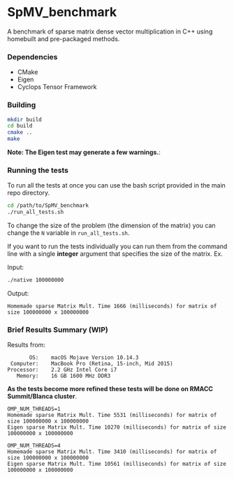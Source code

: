 # SpMV_benchmark
A benchmark of sparse matrix dense vector multiplication in C++ using homebuilt and pre-packaged methods.

### Dependencies
- CMake
- Eigen
- Cyclops Tensor Framework

### Building
```bash
mkdir build
cd build
cmake ..
make
```
__Note: The Eigen test may generate a few warnings.__:

### Running the tests
To run all the tests at once you can use the bash script provided in the main repo directory.
```bash
cd /path/to/SpMV_benchmark
./run_all_tests.sh
```

To change the size of the problem (the dimension of the matrix) you can change the `N` variable in `run_all_tests.sh`.

If you want to run the tests individually you can run them from the command line with a single __integer__ argument that specifies the size of the matrix.
Ex.

Input:
```bash
./native 100000000
```
Output:
```
Homemade sparse Matrix Mult. Time 1666 (milliseconds) for matrix of size 100000000 x 100000000
```

### Brief Results Summary (WIP)
Results from:
```
       OS:    macOS Mojave Version 10.14.3
 Computer:    MacBook Pro (Retina, 15-inch, Mid 2015)
Processor:    2.2 GHz Intel Core i7
   Memory:    16 GB 1600 MHz DDR3
```

__As the tests become more refined these tests will be done on RMACC Summit/Blanca cluster__.

```
OMP_NUM_THREADS=1
Homemade sparse Matrix Mult. Time 5531 (milliseconds) for matrix of size 100000000 x 100000000
Eigen sparse Matrix Mult. Time 10270 (milliseconds) for matrix of size 100000000 x 100000000
```

```
OMP_NUM_THREADS=4
Homemade sparse Matrix Mult. Time 3410 (milliseconds) for matrix of size 100000000 x 100000000
Eigen sparse Matrix Mult. Time 10561 (milliseconds) for matrix of size 100000000 x 100000000
```
